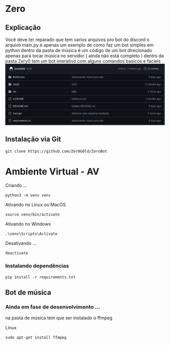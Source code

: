 # Zero

## Explicação 
Você deve ter reparado que tem varios arquivos pro bot do discord
o arquivo main.py é apenas um exemplo de como faz um bot simples em python
dentro da pasta de música é um código de um bot direcionado apenas para tocar música no servidor ( ainda não está completo )
dentro da pasta Zery0 tem um bot interativo com alguns comandos basicos e facieis
<img src="img/config.png">

## Instalação via Git

```
git clone https://github.com/Zer0G0ld/ZeroBot
```

# Ambiente Virtual - AV
Criando ...
```
python3 -m venv venv

```

Ativando no Linux ou MacOS
```
source venv/bin/activate

```

Ativando no Windows
```
.\venv\Scripts\Activate
```

Desativando ...
```
deactivate

```

### Instalando dependências

```
pip install -r requirements.txt
```

## Bot de música
### Ainda em fase de desenvolvimento ...
na pasta de música tem que ser instalado o ffmpeg

Linux
```
sudo apt-get install ffmpeg
```
